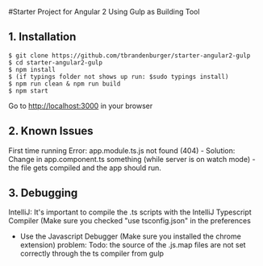 #Starter Project for Angular 2 
Using Gulp as Building Tool



## 1. Installation
```
$ git clone https://github.com/tbrandenburger/starter-angular2-gulp
$ cd starter-angular2-gulp
$ npm install 
$ (if typings folder not shows up run: $sudo typings install)
$ npm run clean & npm run build
$ npm start
```
Go to [http://localhost:3000](http://localhost:3000) in your browser

## 2. Known Issues
First time running Error: app.module.ts.js not found (404) - Solution: Change in app.component.ts something (while server is on watch mode) - the file gets compiled and the app should run.

## 3. Debugging
IntelliJ: It's important to compile the .ts scripts with the IntelliJ Typescript Compiler (Make sure you checked "use tsconfig.json" in the preferences
- Use the Javascript Debugger (Make sure you installed the chrome extension)
problem: Todo: the source of the .js.map files are not set correctly through the ts compiler from gulp
 